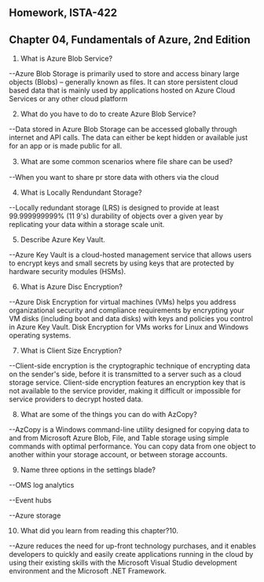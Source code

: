 Homework, ISTA-422
--
Chapter 04, Fundamentals of Azure, 2nd Edition
--

1. What is Azure Blob Service?

--Azure Blob Storage is primarily used to store and access binary large objects (Blobs) – generally known as files. It can store persistent cloud based data that is mainly used by applications hosted on Azure Cloud Services or any other cloud platform 

2. What do you have to do to create Azure Blob Service?

--Data stored in Azure Blob Storage can be accessed globally through internet and API calls. The data can either be kept hidden or available just for an app or is made public for all. 

3. What are some common scenarios where ﬁle share can be used?

--When you want to share pr store data with others via the cloud

4. What is Locally Rendundant Storage?

--Locally redundant storage (LRS) is designed to provide at least 99.999999999% (11 9's) durability of objects over a given year by replicating your data within a storage scale unit.

5. Describe Azure Key Vault.

--Azure Key Vault is a cloud-hosted management service that allows users to encrypt keys and small secrets by using keys that are protected by hardware security modules (HSMs).

6. What is Azure Disc Encryption?

--Azure Disk Encryption for virtual machines (VMs) helps you address organizational security and compliance requirements by encrypting your  VM disks (including boot and data disks) with keys and policies you control in Azure Key Vault. Disk Encryption for VMs works for Linux and Windows operating systems. 

7. What is Client Size Encryption?

--Client-side encryption is the cryptographic technique of encrypting data on the sender's side, before it is transmitted to a server such as a cloud storage service. Client-side encryption features an encryption key that is not available to the service provider, making it difficult or impossible for service providers to decrypt hosted data.

8. What are some of the things you can do with AzCopy?

--AzCopy is a Windows command-line utility designed for copying data to and from Microsoft Azure Blob, File, and Table storage using simple commands with optimal performance. You can copy data from one object to another within your storage account, or between storage accounts.

9. Name three options in the settings blade?

--OMS log analytics

--Event hubs

--Azure storage

10. What did you learn from reading this chapter?10. 

--Azure reduces the need for up-front technology purchases, and it enables developers to quickly and easily create applications running in the cloud by using their existing skills with the Microsoft Visual Studio development environment and the Microsoft .NET Framework.

